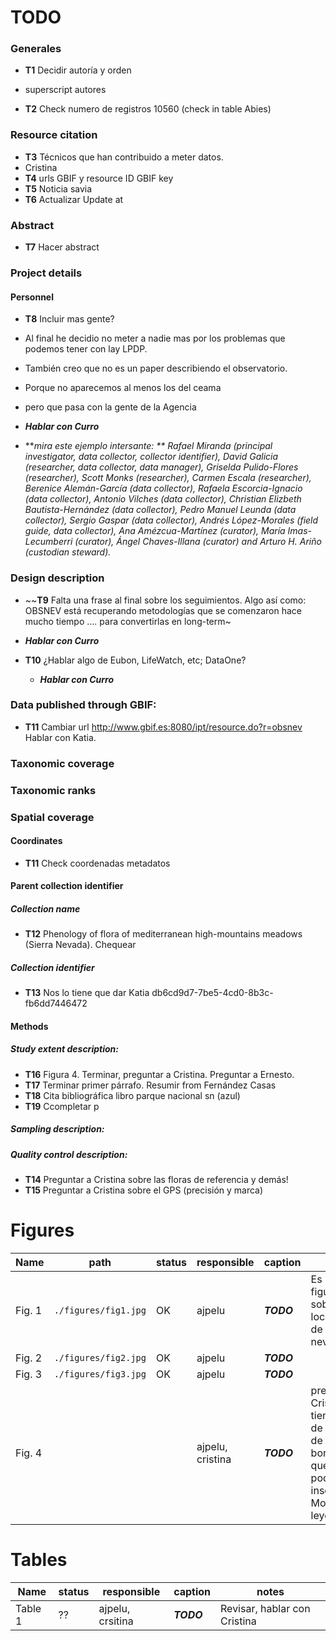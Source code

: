 ##### 
# TODO

### Generales
* **T1** Decidir autoría y orden
 * superscript autores

* **T2** Check numero de registros 10560 (check in table Abies)

### Resource citation
* **T3** Técnicos que han contribuido a meter datos. 
 * Cristina 
* **T4** urls GBIF y resource ID GBIF key 
* **T5** Noticia savia
* **T6** Actualizar Update at 

### Abstract 
* **T7** Hacer abstract

### Project details 
#### Personnel 
* **T8** Incluir mas gente? 
 * Al final he decidio no meter a nadie mas por los problemas que podemos tener con lay LPDP. 
 * También creo que no es un paper describiendo el observatorio. 
 * Porque no aparecemos al menos los del ceama
 * pero que pasa con la gente de la Agencia
 * ***Hablar con Curro*** 

* ***mira este ejemplo intersante: ** Rafael Miranda (principal investigator, data collector, collector identifier), David Galicia (researcher, data collector, data manager), Griselda Pulido-Flores (researcher), Scott Monks (researcher), Carmen Escala (researcher), Berenice Alemán-García (data collector), Rafaela Escorcia-Ignacio (data collector), Antonio Vilches (data collector), Christian Elizbeth Bautista-Hernández (data collector), Pedro Manuel Leunda (data collector), Sergio Gaspar (data collector), Andrés López-Morales (field guide, data collector), Ana Amézcua-Martínez (curator), María Imas-Lecumberri (curator), Ángel Chaves-Illana (curator) and Arturo H. Ariño (custodian steward).*

### Design description
* ~~**T9** Falta una frase al final sobre los seguimientos. Algo así como: OBSNEV está recuperando metodologías que se comenzaron hace mucho tiempo .... para convertirlas en long-term~
 * ***Hablar con Curro*** 

* **T10** ¿Hablar algo de Eubon, LifeWatch, etc; DataOne? 
  * ***Hablar con Curro*** 

### Data published through GBIF:
* **T11** Cambiar url http://www.gbif.es:8080/ipt/resource.do?r=obsnev Hablar con Katia.

### Taxonomic coverage

### Taxonomic ranks

### Spatial coverage
#### Coordinates 
* **T11** Check coordenadas metadatos 

#### Parent collection identifier
##### Collection name 
* **T12** Phenology of flora of mediterranean high-mountains meadows (Sierra Nevada). Chequear 

##### Collection identifier 
* **T13** Nos lo tiene que dar Katia db6cd9d7-7be5-4cd0-8b3c-fb6dd7446472 

#### Methods
##### Study extent description: 
* **T16** Figura 4. Terminar, preguntar a Cristina. Preguntar a Ernesto. 
* **T17** Terminar primer párrafo. Resumir from Fernández Casas 
* **T18** Cita bibliográfica libro parque nacional sn (azul) 
* **T19** Ccompletar p

##### Sampling description: 

##### Quality control description: 
* **T14** Preguntar a Cristina sobre las floras de referencia y demás! 
* **T15** Preguntar a Cristina sobre el GPS (precisión y marca)





# Figures 
| Name   | path                 | status | responsible | caption    | notes                                             |
|--------|----------------------|--------|-------------|------------|---------------------------------------------------|
| Fig. 1 | `./figures/fig1.jpg` | OK     | ajpelu      | ***TODO*** | Es una figura sobre localización de sierra nevada |
| Fig. 2 | `./figures/fig2.jpg` | OK     | ajpelu      | ***TODO*** |                                                   |
| Fig. 3 | `./figures/fig3.jpg` | OK     | ajpelu      | ***TODO*** |                                                   |
| Fig. 4 |  |     | ajpelu, cristina      | ***TODO*** | preguntar a Cristina si tiene foto de detalle de borreguiles que podamos insertar. Modificar leyenda                                                  |


# Tables 
| Name    | status | responsible      | caption    | notes                        |
|---------|--------|------------------|------------|------------------------------|
| Table 1 | ??     | ajpelu, crsitina | ***TODO*** | Revisar, hablar con Cristina |

